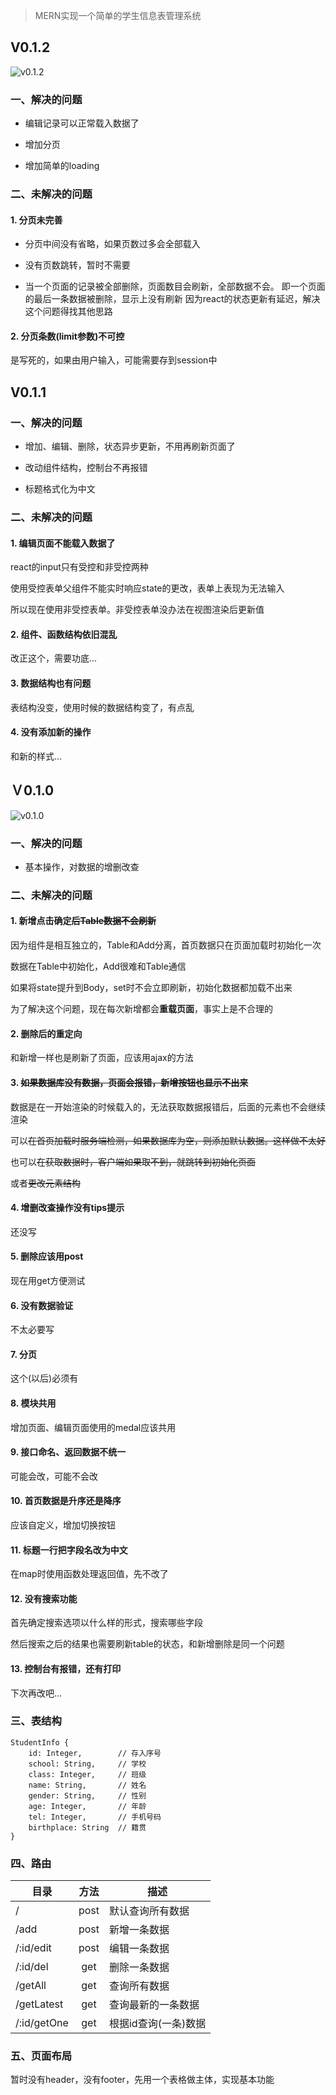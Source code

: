 
> MERN实现一个简单的学生信息表管理系统

## V0.1.2

![v0.1.2](images/v0.1.2.gif)

### 一、解决的问题

- 编辑记录可以正常载入数据了

- 增加分页

- 增加简单的loading

### 二、未解决的问题

#### 1. 分页未完善

- 分页中间没有省略，如果页数过多会全部载入

- 没有页数跳转，暂时不需要

- 当一个页面的记录被全部删除，页面数目会刷新，全部数据不会。
    即一个页面的最后一条数据被删除，显示上没有刷新
    因为react的状态更新有延迟，解决这个问题得找其他思路

#### 2. 分页条数(limit参数)不可控

是写死的，如果由用户输入，可能需要存到session中


## V0.1.1

### 一、解决的问题

- 增加、编辑、删除，状态异步更新，不用再刷新页面了

- 改动组件结构，控制台不再报错

- 标题格式化为中文

### 二、未解决的问题

#### 1. 编辑页面不能载入数据了

react的input只有受控和非受控两种

使用受控表单父组件不能实时响应state的更改，表单上表现为无法输入

所以现在使用非受控表单。非受控表单没办法在视图渲染后更新值

#### 2. 组件、函数结构依旧混乱

改正这个，需要功底...

#### 3. 数据结构也有问题

表结构没变，使用时候的数据结构变了，有点乱

#### 4. 没有添加新的操作

和新的样式...


## Ｖ0.1.0

![v0.1.0](images/v0.1.0.png)

### 一、解决的问题

- 基本操作，对数据的增删改查

### 二、未解决的问题

#### 1. 新增点击确定~~后Table数据不会刷新~~

因为组件是相互独立的，Table和Add分离，首页数据只在页面加载时初始化一次

数据在Table中初始化，Add很难和Table通信

如果将state提升到Body，set时不会立即刷新，初始化数据都加载不出来

为了解决这个问题，现在每次新增都会**重载页面**，事实上是不合理的

#### 2. 删除后的重定向

和新增一样也是刷新了页面，应该用ajax的方法

#### 3. ~~如果数据库没有数据，页面会报错，新增按钮也显示不出来~~

数据是在一开始渲染的时候载入的，无法获取数据报错后，后面的元素也不会继续渲染

可以~~在首页加载时服务端检测，如果数据库为空，则添加默认数据。这样做不太好~~

也可以~~在获取数据时，客户端如果取不到，就跳转到初始化页面~~

或者~~更改元素结构~~

#### 4. 增删改查操作没有tips提示

还没写

#### 5. 删除应该用post

现在用get方便测试

#### 6. 没有数据验证

不太必要写

#### 7. 分页

这个(以后)必须有

#### 8. 模块共用

增加页面、编辑页面使用的medal应该共用

#### 9. 接口命名、返回数据不统一

可能会改，可能不会改

#### 10. 首页数据是升序还是降序

应该自定义，增加切换按钮

#### 11. 标题一行把字段名改为中文

在map时使用函数处理返回值，先不改了

#### 12. 没有搜索功能

首先确定搜索选项以什么样的形式，搜索哪些字段

然后搜索之后的结果也需要刷新table的状态，和新增删除是同一个问题

#### 13. 控制台有报错，还有打印 

下次再改吧...

### 三、表结构

```
StudentInfo {
    id: Integer,        // 存入序号
    school: String,     // 学校
    class: Integer,     // 班级
    name: String,       // 姓名
    gender: String,     // 性别
    age: Integer,       // 年龄
    tel: Integer,       // 手机号码
    birthplace: String  // 籍贯
}
```

### 四、路由

| 目录 | 方法 | 描述 |
| --- | :---: | --- |
/           | post | 默认查询所有数据 
/add        | post | 新增一条数据
/:id/edit   | post | 编辑一条数据
/:id/del    | get  | 删除一条数据
/getAll     | get  | 查询所有数据
/getLatest  | get  | 查询最新的一条数据
/:id/getOne | get  | 根据id查询(一条)数据

### 五、页面布局

暂时没有header，没有footer，先用一个表格做主体，实现基本功能
